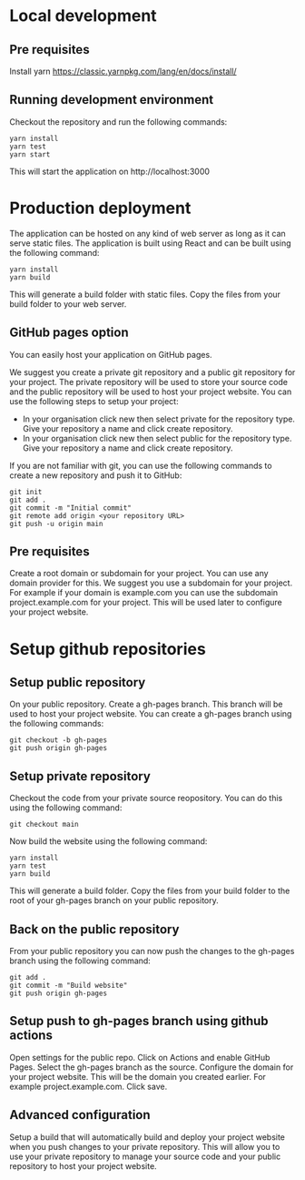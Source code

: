 # Local development

## Pre requisites
Install yarn
https://classic.yarnpkg.com/lang/en/docs/install/

## Running development environment
Checkout the repository and run the following commands:
```
yarn install
yarn test
yarn start
```
This will start the application on http://localhost:3000

# Production deployment
The application can be hosted on any kind of web server as long as it can serve static files. The application is built using React and can be built using the following command:
```
yarn install
yarn build
```
This will generate a build folder with static files. Copy the files from your build folder to your web server.

## GitHub pages option
You can easily host your application on GitHub pages.

We suggest you create a private git repository and a public git repository for your project. The private repository will be used to store your source code and the public repository will be used to host your project website. You can use the following steps to setup your project:
* In your organisation click new then select private for the repository type. Give your repository a name and click create repository. 
* In your organisation click new then select public for the repository type. Give your repository a name and click create repository.

If you are not familiar with git, you can use the following commands to create a new repository and push it to GitHub:
```
git init
git add .
git commit -m "Initial commit"
git remote add origin <your repository URL>
git push -u origin main
```
## Pre requisites
Create a root domain or subdomain for your project. You can use any domain provider for this. We suggest you use a subdomain for your project. For example if your domain is example.com you can use the subdomain project.example.com for your project. This will be used later to configure your project website.

# Setup github repositories

## Setup public repository
On your public repository. Create a gh-pages branch. This branch will be used to host your project website. You can create a gh-pages branch using the following commands:
```
git checkout -b gh-pages
git push origin gh-pages
```
## Setup private repository
Checkout the code from your private source reopository. You can do this using the following command:
```
git checkout main
```
Now build the website using the following command:
```
yarn install
yarn test
yarn build
```
This will generate a build folder. Copy the files from your build folder to the root of your gh-pages branch on your public repository.

## Back on the public repository
From your public repository you can now push the changes to the gh-pages branch using the following command:
```
git add .
git commit -m "Build website"
git push origin gh-pages
```
## Setup push to gh-pages branch using github actions
Open settings for the public repo. Click on Actions and enable GitHub Pages. Select the gh-pages branch as the source. Configure the domain for your project website. This will be the domain you created earlier. For example project.example.com. Click save.

## Advanced configuration
Setup a build that will automatically build and deploy your project website when you push changes to your private repository. This will allow you to use your private repository to manage your source code and your public repository to host your project website.